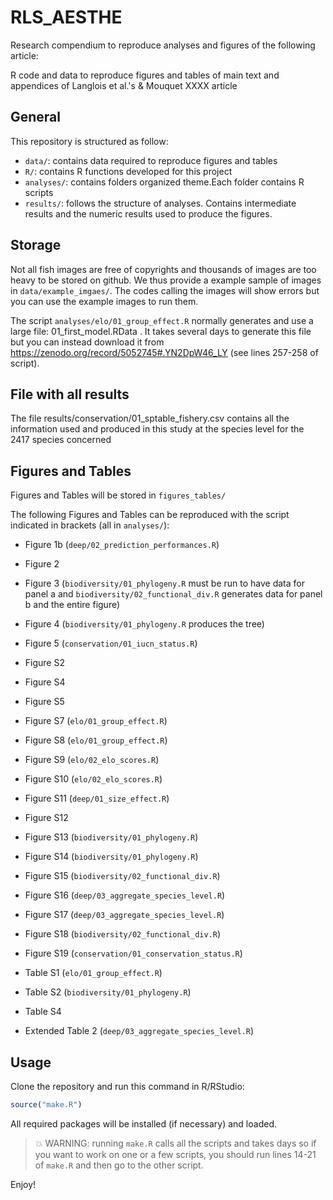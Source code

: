 # RLS_AESTHE

Research compendium to reproduce analyses and figures of the following article:

R code and data to reproduce figures and tables of main text and appendices of Langlois et al.'s &amp; Mouquet XXXX article 

## General

This repository is structured as follow:

- `data/`: contains data required to reproduce figures and tables
- `R/`: contains R functions developed for this project
- `analyses/`: contains folders organized theme.Each folder contains R scripts
- `results/`: follows the structure of analyses. Contains intermediate results and the numeric results used to produce the figures.
    
## Storage

Not all fish images are free of copyrights and thousands of images are too heavy to be stored on github. We thus provide a example sample of images in `data/example_imgaes/`. The codes calling the images will show errors but you can use the example images to run them.

The script `analyses/elo/01_group_effect.R` normally generates and use a large file: 01_first_model.RData . It takes several days to generate this file but you can instead download it from https://zenodo.org/record/5052745#.YN2DpW46_LY (see lines 257-258 of script).

## File with all results  

The file results/conservation/01_sptable_fishery.csv contains all the information used and produced in this study at the species level for the 2417 species concerned
    
## Figures and Tables

Figures and Tables will be stored in `figures_tables/`

The following Figures and Tables can be reproduced with the script indicated in brackets (all in `analyses/`):
    
- Figure 1b (`deep/02_prediction_performances.R`)
- Figure 2
- Figure 3 (`biodiversity/01_phylogeny.R` must be run to have data for panel a and `biodiversity/02_functional_div.R` generates data for panel b and the entire figure)
- Figure 4 (`biodiversity/01_phylogeny.R` produces the tree)
- Figure 5 (`conservation/01_iucn_status.R`)

- Figure S2
- Figure S4
- Figure S5
- Figure S7  (`elo/01_group_effect.R`)
- Figure S8  (`elo/01_group_effect.R`)
- Figure S9  (`elo/02_elo_scores.R`)
- Figure S10 (`elo/02_elo_scores.R`)
- Figure S11 (`deep/01_size_effect.R`)
- Figure S12
- Figure S13 (`biodiversity/01_phylogeny.R`)
- Figure S14 (`biodiversity/01_phylogeny.R`)
- Figure S15 (`biodiversity/02_functional_div.R`)
- Figure S16 (`deep/03_aggregate_species_level.R`)
- Figure S17 (`deep/03_aggregate_species_level.R`)
- Figure S18 (`biodiversity/02_functional_div.R`)
- Figure S19 (`conservation/01_conservation_status.R`)
      
- Table S1 (`elo/01_group_effect.R`)
- Table S2 (`biodiversity/01_phylogeny.R`)
- Table S4

- Extended Table 2 (`deep/03_aggregate_species_level.R`)

## Usage

Clone the repository and run this command in R/RStudio:

```r 
source("make.R")
```
All required packages will be installed (if necessary) and loaded.
> :boom: WARNING: running `make.R` calls all the scripts and takes days so if you want to work on one or a few scripts, you should run lines 14-21 of `make.R` and then go to the other script.

Enjoy!


